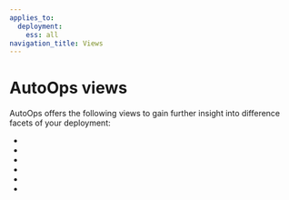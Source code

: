 ```yaml
---
applies_to:
  deployment:
    ess: all
navigation_title: Views
---
```


# AutoOps views

AutoOps offers the following views to gain further insight into difference facets of your deployment:

* [](/deploy-manage/monitor/autoops/ec-autoops-overview-view.md)
* [](/deploy-manage/monitor/autoops/ec-autoops-deployment-view.md)
* [](/deploy-manage/monitor/autoops/ec-autoops-nodes-view.md)
* [](/deploy-manage/monitor/autoops/ec-autoops-index-view.md)
* [](/deploy-manage/monitor/autoops/ec-autoops-shards-view.md)
* [](/deploy-manage/monitor/autoops/ec-autoops-template-optimizer.md)